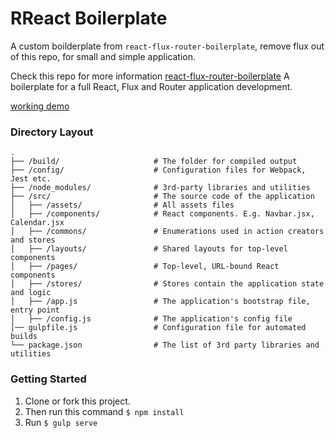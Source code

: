 # RReact Boilerplate
A custom boilderplate from `react-flux-router-boilerplate`, remove flux out of this repo, for small and simple application.


Check this repo for more information
[react-flux-router-boilerplate](https://github.com/apzentral/react-flux-router-boilerplate)
A boilerplate for a full React, Flux and Router application development.

[working demo](http://capheshift.github.io/rreact-boilerplate/)


### Directory Layout

```
.
├── /build/                     # The folder for compiled output
├── /config/                    # Configuration files for Webpack, Jest etc.
├── /node_modules/              # 3rd-party libraries and utilities
├── /src/                       # The source code of the application
│   ├── /assets/                # All assets files
│   ├── /components/            # React components. E.g. Navbar.jsx, Calendar.jsx
│   ├── /commons/               # Enumerations used in action creators and stores
│   ├── /layouts/               # Shared layouts for top-level components
│   ├── /pages/                 # Top-level, URL-bound React components
│   ├── /stores/                # Stores contain the application state and logic
│   ├── /app.js                 # The application's bootstrap file, entry point
│   ├── /config.js              # The application's config file
│── gulpfile.js                 # Configuration file for automated builds
└── package.json                # The list of 3rd party libraries and utilities
```

### Getting Started

1. Clone or fork this project.
2. Then run this command `$ npm install`
3. Run `$ gulp serve`
